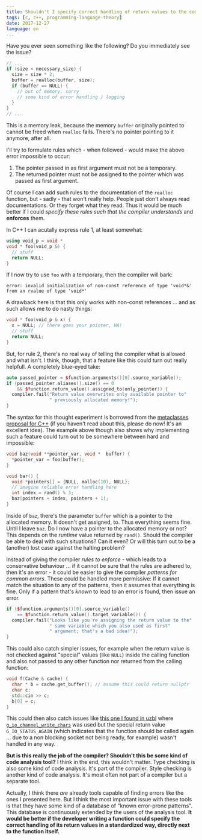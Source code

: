 ```yaml
---
title: Shouldn't I specify correct handling of return values to the compiler?
tags: [c, c++, programming-language-theory]
date: 2017-12-27
language: en
...
```


Have you ever seen something like the following?  Do you immediately
see the issue?

```c
// ...
if (size < necessary_size) {
  size = size * 2;
  buffer = realloc(buffer, size);
  if (buffer == NULL) {
    // out of memory, sorry
    // some kind of error handling / logging
  }
}
// ...
```

This is a memory leak, because the memory `buffer` originally pointed
to cannot be freed when `realloc` fails.  There's no pointer pointing
to it anymore, after all.

I'll try to formulate rules which - when followed - would make the
above error impossible to occur:

 1. The pointer passed in as first argument must not be a temporary.
 2. The returned pointer must not be assigned to the pointer which was
    passed as first argument.
    
Of course I can add such rules to the documentation of the `realloc`
function, but - sadly - that won't really help.  People just don't
always read documentations.  Or they forget what they read.  Thus it
would be much better if I could *specify these rules such that the
compiler understands* and **enforces** them.

In C++ I can acutally express rule 1, at least somewhat:

```c++
using void_p = void *
void * foo(void_p &) {
  // stuff
  return NULL;
}
```

If I now try to use `foo` with a temporary, then the compiler will
bark:

```
error: invalid initialization of non-const reference of type 'void*&' from an rvalue of type 'void*'
```

A drawback here is that this only works with non-const references
... and as such allows me to do nasty things:

```c++
void * foo(void_p & x) {
  x = NULL; // there goes your pointer, HA!
  // stuff
  return NULL;
}
```

But, for rule 2, there's no real way of telling the compiler what is
allowed and what isn't.  I think, though, that a feature like this
could turn out really helpfull.  A completely blue-eyed take:

```c++
auto passed_pointer = $function.arguments()[0].source_variable();
if (passed_pointer.aliases().size() == 0
    && $function.return_value().assigned_to(only_pointer)) {
  compiler.fail("Return value overwrites only available pointer to"
                " previously allocated memory!");
}
```

The syntax for this thought experiment is borrowed from the
[metaclasses proposal for C++][metaclasses] (if you haven't read about
this, please do now!  It's an excellent idea).  The example above
though also shows why implementing such a feature could turn out to be
somewhere between hard and impossible:

```c++
void baz(void **pointer_var, void *  buffer) {
  *pointer_var = foo(buffer);
}

void bar() {
  void *pointers[] = {NULL, malloc(10), NULL};
  // imagine reliable error handling here
  int index = rand() % 3;
  baz(pointers + index, pointers + 1);
}
```

Inside of `baz`, there's the parameter `buffer` which is a pointer to
the allocated memory.  It doesn't get assigned, to.  Thus everything
seems fine.  Until I leave `baz`.  Do I now have a pointer to the
allocated memory or not?  This depends on the *runtime* value returned
by `rand()`.  Should the compiler be able to deal with such
situations?  Can it even?  Or will this turn out to be a (another)
lost case against the halting problem?

Instead of giving the compiler *rules to enforce* - which leads to a
conservative behaviour ... if it cannot be sure that the rules are
adhered to, then it's an error - it could be easier to give the
compiler *patterns for common errors*.  These could be handled more
permissive: If it cannot match the situation to any of the patterns,
then it assumes that everything is fine.  Only if a pattern that's
*known* to lead to an error is found, then issue an error.

```c++
if ($function.arguments()[0].source_variable()
    == $function.return_value().target_variable()) {
  compiler.fail("Looks like you're assigning the return value to the"
                " same variable which you also used as first"
                " argument; that's a bad idea!");
}
```

This could also catch simpler issues, for example when the return
value is not checked against "special" values (like `NULL`) inside the
calling function and also not passed to any other function nor
returned from the calling function:

```c++
void f(Cache & cache) {
  char * b = cache.get_buffer(); // assume this could return nullptr
  char c;
  std::cin >> c;
  b[0] = c;
}
```

This could then also catch issues like [this one I found in
uzbl][uzbl-issue] where [`g_io_channel_write_chars`][gio-fn] was used
but the special return value `G_IO_STATUS_AGAIN` (which indicates that
the function should be called again ... due to a non blocking socket
not being ready, for example) wasn't handled in any way.

**But is this really the job of the compiler? Shouldn't this be some
kind of code analysis tool?**  I think in the end, this wouldn't
matter.  Type checking is also some kind of code analysis.  It's part
of the compiler.  Style checking is another kind of code analysis.
It's most often not part of a compiler but a separate tool.

Actually, I think there *are* already tools capable of finding errors
like the ones I presented here.  But I think the most important issue
with these tools is that they have some kind of a database of "known
error-prone patterns".  This database is continuously extended by the
users of the analysis tool.  **It would be better if the developer
writing a function could specify the correct handling of its return
values in a standardized way, directly next to the function itself.**

[metaclasses]: https://www.fluentcpp.com/2017/08/04/metaclasses-cpp-summary/
[uzbl-issue]: https://github.com/uzbl/uzbl/issues/393
[gio-fn]: https://developer.gnome.org/glib/stable/glib-IO-Channels.html#g-io-channel-write-chars
